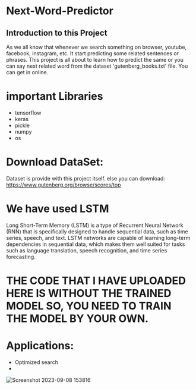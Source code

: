 # Next-Word-Predictor
## Introduction to this Project 
As we all know that whenever we search something on browser, youtube, facebook, instagram, etc. It start predicting some related sentences or phrases. This project is all about to learn how to predict the same or you can say next related word from the dataset 'gutenberg_books.txt' file. You can get in online.
# important Libraries
- tensorflow
- keras
- pickle
- numpy
- os

# Download DataSet:
Dataset is provide with this project itself. else you can download: https://www.gutenberg.org/browse/scores/top

# We have used LSTM 
Long Short-Term Memory (LSTM) is a type of Recurrent Neural Network (RNN) that is specifically designed to handle sequential data, such as time series, speech, and text. LSTM networks are capable of learning long-term dependencies in sequential data, which makes them well suited for tasks such as language translation, speech recognition, and time series forecasting.

# THE CODE THAT I HAVE UPLOADED HERE IS WITHOUT THE TRAINED MODEL SO, YOU NEED TO TRAIN THE MODEL BY YOUR OWN.

# Applications:
- Optimized search
- 
![Screenshot 2023-09-08 153816](https://github.com/abhishek7673/Next-Word-Predictor/assets/98072917/38dbf9d1-b0fb-45d1-8147-9d474311a204)
